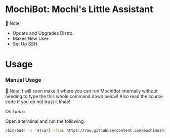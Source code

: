 # MochiBot: Mochi's Little Assistant 

📝 Note:

- Update and Upgrades Distro.
- Makes New User.
- Set Up SSH.
# **Usage**

### Manual Usage

📝 Note: I will soon make it where you can run MochiBot internally without
needing to type the this whole command down below! Also read the source code if you do not trust it lmao!

_On Linux_: 

Open a terminal and run the following:

```bash
/bin/bash -c "$(curl -fsSL https://raw.githubusercontent.com/mochimosh101/Random-Scripts/main/Lazy%20Me/lazy-instalations.sh)"
```
